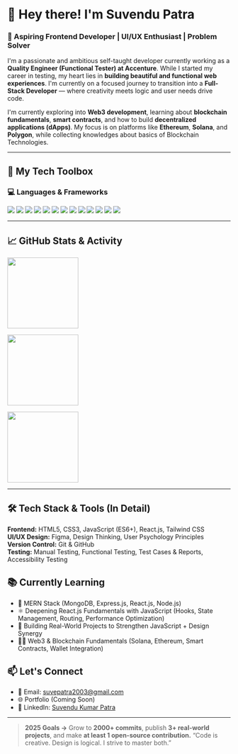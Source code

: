 # 👋 Hey there! I'm Suvendu Patra

### 🚀 Aspiring Frontend Developer | UI/UX Enthusiast | Problem Solver

I'm a passionate and ambitious self-taught developer currently working as a **Quality Engineer (Functional Tester) at Accenture**. While I started my career in testing, my heart lies in **building beautiful and functional web experiences**. I'm currently on a focused journey to transition into a **Full-Stack Developer** — where creativity meets logic and user needs drive code.

I'm currently exploring into **Web3 development**, learning about **blockchain fundamentals**, **smart contracts**, and how to build **decentralized applications (dApps)**. My focus is on platforms like **Ethereum**, **Solana**, and **Polygon**, while collecting knowledges about basics of Blockchain Technologies.

---

## 🧰 My Tech Toolbox

### 💻 Languages & Frameworks

<p align="left">
  <img src="https://img.shields.io/badge/HTML5-E34F26?style=for-the-badge&logo=html5&logoColor=white" />
  <img src="https://img.shields.io/badge/CSS3-1572B6?style=for-the-badge&logo=css3&logoColor=white" />
  <img src="https://img.shields.io/badge/JavaScript-F7DF1E?style=for-the-badge&logo=javascript&logoColor=black" />
  <img src="https://img.shields.io/badge/React.js-20232A?style=for-the-badge&logo=react&logoColor=61DAFB" />
  <img src="https://img.shields.io/badge/TailwindCSS-38B2AC?style=for-the-badge&logo=tailwind-css&logoColor=white" />
  <img src="https://img.shields.io/badge/Figma-F24E1E?style=for-the-badge&logo=figma&logoColor=white" />
  <img src="https://img.shields.io/badge/Git-F05032?style=for-the-badge&logo=git&logoColor=white" />
  <img src="https://img.shields.io/badge/GitHub-181717?style=for-the-badge&logo=github&logoColor=white" />
  <img src="https://img.shields.io/badge/Web3-3C3C3D?style=for-the-badge&logo=web3dotjs&logoColor=white" />
  <img src="https://img.shields.io/badge/Ethereum-3C3C3D?style=for-the-badge&logo=ethereum&logoColor=white" />
  <img src="https://img.shields.io/badge/Solana-3B00B9?style=for-the-badge&logo=solana&logoColor=white" />
  <img src="https://img.shields.io/badge/Smart%20Contracts-FF9900?style=for-the-badge&logo=blockchaindotcom&logoColor=white" />
  <img src="https://img.shields.io/badge/Polygon-8247E5?style=for-the-badge&logo=polygon&logoColor=white" />
</p>

---

## 📈 GitHub Stats & Activity

<p align="left">
  <img src="https://github-readme-stats.vercel.app/api?username=suvepatra004&show_icons=true&theme=tokyonight&hide=issues&count_private=true" height="160" />
</p>
<p align="left">
  <img src="https://github-readme-stats.vercel.app/api/top-langs/?username=suvepatra004&layout=compact&theme=tokyonight&hide=css" height="160" />
</p>
<p align="left">
  <img src="https://github-readme-streak-stats.herokuapp.com/?user=suvepatra004&theme=tokyonight" height="160" />
</p>

---

## 🛠️ Tech Stack & Tools (In Detail)

**Frontend:** HTML5, CSS3, JavaScript (ES6+), React.js, Tailwind CSS  
**UI/UX Design:** Figma, Design Thinking, User Psychology Principles  
**Version Control:** Git & GitHub  
**Testing:** Manual Testing, Functional Testing, Test Cases & Reports, Accessibility Testing  


## 📚 Currently Learning

- 🔷 MERN Stack (MongoDB, Express.js, React.js, Node.js)
- ⚛️ Deepening React.js Fundamentals with JavaScript (Hooks, State Management, Routing, Performance Optimization)
- 🧠 Building Real-World Projects to Strengthen JavaScript + Design Synergy
- 🧑‍💻 Web3 & Blockchain Fundamentals (Solana, Ethereum, Smart Contracts, Wallet Integration)


## 📫 Let's Connect

- 📧 Email: [suvepatra2003@gmail.com](mailto:suvepatra2003@gmail.com)
- 🌐 Portfolio (Coming Soon)
- 💼 LinkedIn: [Suvendu Kumar Patra](https://www.linkedin.com/in/suvendu-kumar-patra-723850230)

---

> **2025 Goals ->** Grow to **2000+ commits**, publish **3+ real-world projects**, and make **at least 1 open-source contribution.**
> “Code is creative. Design is logical. I strive to master both.”

<!---
suvepatra004/suvepatra004 is a ✨ special ✨ repository because its `README.md` (this file) appears on your GitHub profile.
You can click the Preview link to take a look at your changes.
--->
